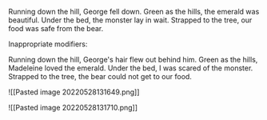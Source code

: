 Running down the hill, George fell down.
Green as the hills, the emerald was beautiful.
Under the bed, the monster lay in wait.
Strapped to the tree, our food was safe from the bear. 

Inappropriate modifiers:

Running down the hill, George's hair flew out behind him.
Green as the hills, Madeleine loved the emerald.
Under the bed, I was scared of the monster.
Strapped to the tree, the bear could not get to our food. 


![[Pasted image 20220528131649.png]]

![[Pasted image 20220528131710.png]]